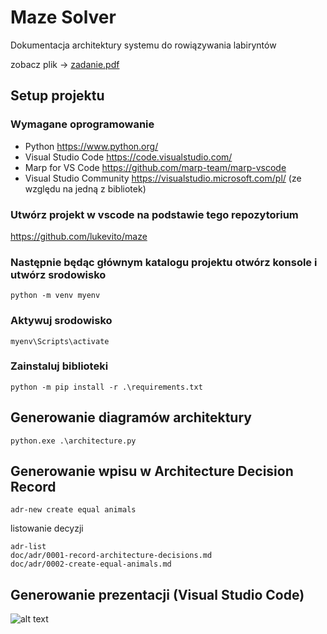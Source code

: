 # Maze Solver
Dokumentacja architektury systemu do rowiązywania labiryntów

zobacz plik -> [zadanie.pdf](doc/presentations/export/zadanie.pdf)

## Setup projektu

### Wymagane oprogramowanie

* Python <https://www.python.org/>
* Visual Studio Code <https://code.visualstudio.com/>
* Marp for VS Code <https://github.com/marp-team/marp-vscode>
* Visual Studio Community <https://visualstudio.microsoft.com/pl/> (ze względu na jedną z bibliotek)

### Utwórz projekt w vscode na podstawie tego repozytorium
<https://github.com/lukevito/maze>

### Następnie będąc głównym katalogu projektu otwórz konsole i utwórz srodowisko

```
python -m venv myenv
```

### Aktywuj srodowisko

```
myenv\Scripts\activate
```

### Zainstaluj biblioteki

```
python -m pip install -r .\requirements.txt
```

## Generowanie diagramów architektury

```
python.exe .\architecture.py
```

## Generowanie wpisu w Architecture Decision Record

```
adr-new create equal animals
```

listowanie decyzji

```
adr-list
doc/adr/0001-record-architecture-decisions.md
doc/adr/0002-create-equal-animals.md
```


## Generowanie prezentacji (Visual Studio Code)
![alt text](diagrams/images/export.gif) 